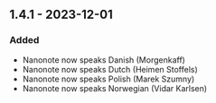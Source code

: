 ## 1.4.1 - 2023-12-01

### Added

- Nanonote now speaks Danish (Morgenkaff)
- Nanonote now speaks Dutch (Heimen Stoffels)
- Nanonote now speaks Polish (Marek Szumny)
- Nanonote now speaks Norwegian (Vidar Karlsen)

